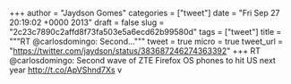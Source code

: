 
+++
author = "Jaydson Gomes"
categories = ["tweet"]
date = "Fri Sep 27 20:19:02 +0000 2013"
draft = false
slug = "2c23c7890c2affd8f73fa503e5a6ecd62b99580d"
tags = ["tweet"]
title = """RT @carlosdomingo: Second..."""
tweet = true
micro = true
tweet_url = "https://twitter.com/jaydson/status/383687246274363392"
+++
RT @carlosdomingo: Second wave of ZTE Firefox OS phones to hit US next year http://t.co/ApVShnd7Xs v
